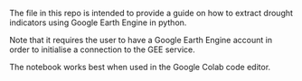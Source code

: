 The file in this repo is intended to provide a guide on how to extract drought indicators using Google Earth Engine in python.

Note that it requires the user to have a Google Earth Engine account in order to initialise a connection to the GEE service.

The notebook works best when used in the Google Colab code editor.
